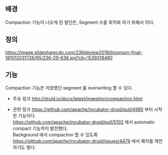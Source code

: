 ## 배경
Compaction 기능이 나오게 된 발단은, Segment 수를 최적화 하기 위해서 이다. </br>

## 정의
https://image.slidesharecdn.com/236deview2018jihoonson-final-181012031726/95/236-29-638.jpg?cb=1539318480 </br>

## 기능
Compaction 기능은 저장했던 segment 를 overwriting 할 수 있다. </br>

* 주요 링크
http://druid.io/docs/latest/ingestion/compaction.html </br>

* 관련 링크
https://github.com/apache/incubator-druid/pull/4985 부터 시작한 기능이다. </br>
https://github.com/apache/incubator-druid/pull/5102 에서 automatic compact 기능까지 발전했다. </br>
Background 에서 compaction 할 수 있도록 https://github.com/apache/incubator-druid/issues/4479 에서 패치를 제안하기도 했다. </br>

